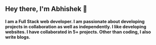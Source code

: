 ## Hey there, I'm Abhishek 👋


#### I am a Full Stack web developer. I am passionate about developing projects in collaboration as well as independently. I like developing websites. I have collaborated in 5+ projects. Other than coding, I also write blogs. 
<!--
**kuabhishek739/kuabhishek739** is a ✨ _special_ ✨ repository because its `README.md` (this file) appears on your GitHub profile.

Here are some ideas to get you started:

- 🔭 I’m currently working on ...
- 🌱 I’m currently learning ...
- 👯 I’m looking to collaborate on ...
- 🤔 I’m looking for help with ...
- 💬 Ask me about ...
- 📫 How to reach me: ...
- 😄 Pronouns: ...
- ⚡ Fun fact: ...
-->
